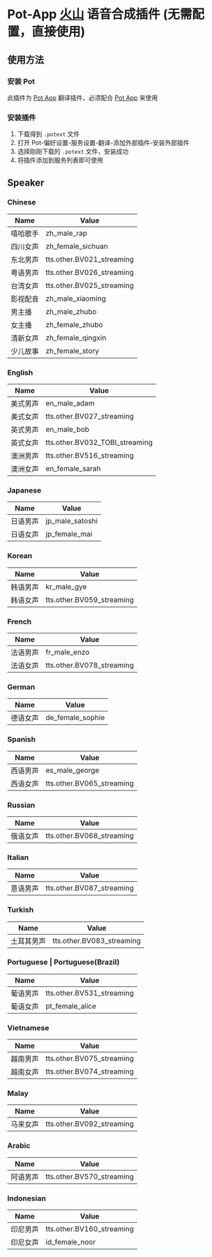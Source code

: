 # Pot-App [火山](https://www.volcengine.com/) 语音合成插件 (无需配置，直接使用)

## 使用方法

### 安装 Pot

此插件为 [Pot App](https://github.com/pot-app/pot-desktop) 翻译插件，必须配合 [Pot App](https://github.com/pot-app/pot-desktop) 来使用

### 安装插件

1. 下载得到 `.potext` 文件
2. 打开 Pot-偏好设置-服务设置-翻译-添加外部插件-安装外部插件
3. 选择刚刚下载的 `.potext` 文件，安装成功
4. 将插件添加到服务列表即可使用

## Speaker

### Chinese

| Name |      Value     |
|------|----------------|
| 嘻哈歌手 | zh_male_rap |
| 四川女声 | zh_female_sichuan |
| 东北男声 | tts.other.BV021_streaming |
| 粤语男声 | tts.other.BV026_streaming |
| 台湾女声 | tts.other.BV025_streaming |
| 影视配音 | zh_male_xiaoming |
| 男主播 | zh_male_zhubo |
| 女主播 | zh_female_zhubo |
| 清新女声 | zh_female_qingxin |
| 少儿故事 | zh_female_story |

### English

| Name |      Value     |
|------|----------------|
| 美式男声 | en_male_adam |
| 美式女声 | tts.other.BV027_streaming |
| 英式男声 | en_male_bob |
| 英式女声 | tts.other.BV032_TOBI_streaming |
| 澳洲男声 | tts.other.BV516_streaming |
| 澳洲女声 | en_female_sarah |

### Japanese

| Name |      Value     |
|------|----------------|
| 日语男声 | jp_male_satoshi |
| 日语女声 | jp_female_mai |

### Korean

| Name |      Value     |
|------|----------------|
| 韩语男声 | kr_male_gye |
| 韩语女声 | tts.other.BV059_streaming |

### French

| Name |      Value     |
|------|----------------|
| 法语男声 | fr_male_enzo |
| 法语女声 | tts.other.BV078_streaming |

### German

| Name |      Value     |
|------|----------------|
| 德语女声 | de_female_sophie |

### Spanish

| Name |      Value     |
|------|----------------|
| 西语男声 | es_male_george |
| 西语女声 | tts.other.BV065_streaming |

### Russian

| Name |      Value     |
|------|----------------|
| 俄语女声 | tts.other.BV068_streaming |

### Italian

| Name |      Value     |
|------|----------------|
| 意语男声 | tts.other.BV087_streaming |

### Turkish

| Name |      Value     |
|------|----------------|
| 土耳其男声 | tts.other.BV083_streaming |

### Portuguese | Portuguese(Brazil)

| Name |      Value     |
|------|----------------|
| 葡语男声 | tts.other.BV531_streaming |
| 葡语女声 | pt_female_alice |

### Vietnamese

| Name |      Value     |
|------|----------------|
| 越南男声 | tts.other.BV075_streaming |
| 越南女声 | tts.other.BV074_streaming |

### Malay

| Name |      Value     |
|------|----------------|
| 马来女声 | tts.other.BV092_streaming |

### Arabic 

| Name |      Value     |
|------|----------------|
| 阿语男声 | tts.other.BV570_streaming |

### Indonesian 

| Name |      Value     |
|------|----------------|
| 印尼男声 | tts.other.BV160_streaming |
| 印尼女声 | id_female_noor |
